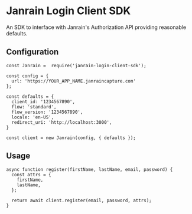 # Janrain Login Client SDK

An SDK to interface with Janrain's Authorization API providing reasonable defaults.

## Configuration
```
const Janrain =  require('janrain-login-client-sdk');

const config = {
  url: 'https://YOUR_APP_NAME.janraincapture.com'
};

const defaults = {
  client_id: '1234567890',
  flow: 'standard',
  flow_version: '1234567890',
  locale: 'en-US',
  redirect_uri: 'http://localhost:3000',
}

const client = new Janrain(config, { defaults });
```

## Usage
```
async function register(firstName, lastName, email, password) {
  const attrs = {
    firstName,
    lastName,
  };

  return await client.register(email, password, attrs);
}
```
